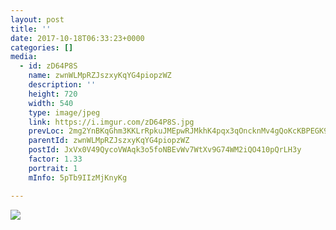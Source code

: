 ```yaml
---
layout: post
title: '' 
date: 2017-10-18T06:33:23+0000 
categories: [] 
media:
  - id: zD64P8S
    name: zwnWLMpRZJszxyKqYG4piopzWZ
    description: ''   
    height: 720
    width: 540
    type: image/jpeg
    link: https://i.imgur.com/zD64P8S.jpg
    prevLoc: 2mg2YnBKqGhm3KKLrRpkuJMEpwRJMkhK4pqx3qOncknMv4gQoKcKBPEGK9KQcpnJjZ8W6XhvM1NWnBP9Fk8mlxn5xlH96g4ROQ1qCLXGDnGvz3UQ8Rv2335NskXwJDGX2BiPpy5rJY0KCwE98WpGgyT7jkARQZxJI5OMjyDDnWhK80gMBXXzF36LB73LrPhl4XlQJOZVT70r4G3jGKH0lmOq4j5ji5k1lMy3MxukAZK3k1k3U93ARvVAlLHzQjVGWpQ5
    parentId: zwnWLMpRZJszxyKqYG4piopzWZ
    postId: JxVx0V49QycoVWAqk3o5foNBEvWv7WtXv9G74WM2iQO410pQrLH3y
    factor: 1.33
    portrait: 1
    mInfo: 5pTb9IIzMjKnyKg

---
```





[//]: #media:  
<a href="https://i.imgur.com/zD64P8S.jpg"><img class="postImage" src="https://i.imgur.com/zD64P8Sh.jpg" />  
</a>   

